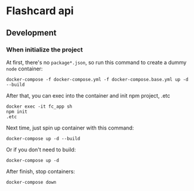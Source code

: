 # Flashcard api

## Development
### When initialize the project
At first, there's no `package*.json`, so run this command to create a dummy `node` container:
```
docker-compose -f docker-compose.yml -f docker-compose.base.yml up -d --build
```

After that, you can exec into the container and init npm project, .etc
```
docker exec -it fc_app sh
npm init
.etc
```

Next time, just spin up container with this command:
```
docker-compose up -d --build
```

Or if you don't need to build:
```
docker-compose up -d
```

After finish, stop containers:
```
docker-compose down
```
